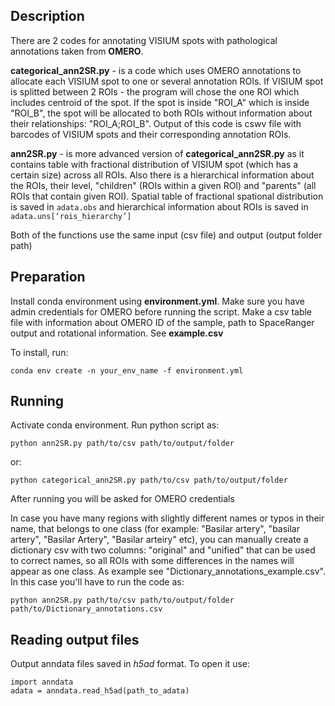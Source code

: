 ## Description

There are 2 codes for annotating VISIUM spots with pathological annotations taken from **OMERO**. 

**categorical_ann2SR.py** - is a code which uses OMERO annotations to allocate each VISIUM spot to one or several annotation ROIs. If VISIUM spot is splitted between 2 ROIs - the program will chose the one ROI which includes centroid of the spot. If the spot is inside "ROI_A" which is inside "ROI_B", the spot will be allocated to both ROIs without information about their relationships: "ROI_A;ROI_B". Output of this code is cswv file with barcodes of VISIUM spots and their corresponding annotation ROIs.

**ann2SR.py** - is more advanced version of **categorical_ann2SR.py** as it contains table with fractional distribution of VISIUM spot (which has a certain size) across all ROIs. Also there is a hierarchical information about the ROIs, their level, "children" (ROIs within a given ROI) and "parents" (all ROIs that contain given ROI). Spatial table of fractional spational distribution is saved in ```adata.obs``` and hierarchical information about ROIs is saved in ``` adata.uns[‘rois_hierarchy’] ```

Both of the functions use the same input (csv file) and output (output folder path)



## Preparation

Install conda environment using **environment.yml**. Make sure you have admin credentials for OMERO before running the script. Make a csv table file with information about OMERO ID of the sample, path to SpaceRanger output and rotational information. See **example.csv**

To install, run:
```
conda env create -n your_env_name -f environment.yml
```

## Running

Activate conda environment. Run python script as:
```
python ann2SR.py path/to/csv path/to/output/folder 
```
or:
```
python categorical_ann2SR.py path/to/csv path/to/output/folder 
```

After running you will be asked for OMERO credentials

In case you have many regions with slightly different names or typos in their name, that belongs to one class (for example: "Basilar artery", "basilar artery", "Basilar Artery", "Basilar arteiry" etc), you can manually create a dictionary csv with two columns: "original" and "unified" that can be used to correct names, so all ROIs with some differences in the names will appear as one class. As example see "Dictionary_annotations_example.csv". In this case you'll have to run the code as:
```
python ann2SR.py path/to/csv path/to/output/folder path/to/Dictionary_annotations.csv
```

## Reading output files
Output anndata files saved in *h5ad* format. To open it use:
```
import anndata
adata = anndata.read_h5ad(path_to_adata)
```
